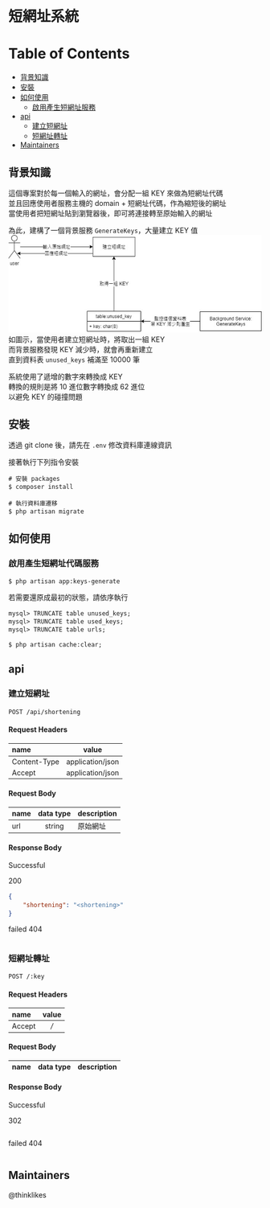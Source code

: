 # 短網址系統

# Table of Contents
- [背景知識](#背景知識)
- [安裝](#安裝)
- [如何使用](#如何使用)
    - [啟用產生短網址服務](#啟用產生短網址代碼服務)
- [api](#api)
  - [建立短網址](#建立短網址)
  - [短網址轉址](#短網址轉址)
- [Maintainers](#maintainers)

## 背景知識
這個專案對於每一個輸入的網址，會分配一組 KEY 來做為短網址代碼  
並且回應使用者服務主機的 domain + 短網址代碼，作為縮短後的網址  
當使用者把短網址貼到瀏覽器後，即可將連接轉至原始輸入的網址

為此，建構了一個背景服務 `GenerateKeys`，大量建立 KEY 值  
![standard-readme compliant](service.jpg)  
如圖示，當使用者建立短網址時，將取出一組 KEY  
而背景服務發現 KEY 減少時，就會再重新建立  
直到資料表 `unused_keys` 補滿至 10000 筆  

系統使用了遞增的數字來轉換成 KEY  
轉換的規則是將 10 進位數字轉換成 62 進位  
以避免 KEY 的碰撞問題

## 安裝
透過 git clone 後，請先在 `.env` 修改資料庫連線資訊

接著執行下列指令安裝  
```shell
# 安裝 packages
$ composer install

# 執行資料庫遷移
$ php artisan migrate
```

## 如何使用

### 啟用產生短網址代碼服務 
```shell
$ php artisan app:keys-generate
```

若需要還原成最初的狀態，請依序執行  
```mysql
mysql> TRUNCATE table unused_keys;
mysql> TRUNCATE table used_keys;
mysql> TRUNCATE table urls;
```
```shell
$ php artisan cache:clear;
```

## api

### 建立短網址

```
POST /api/shortening
```

#### Request Headers
| name         |      value       |
|:-------------|:----------------:|
| Content-Type | application/json |
| Accept       | application/json |


#### Request Body
| name | data type | description |
|:-----|:---------:|:------------|
| url  | string    |原始網址       |

#### Response Body
Successful

200
```json
{
    "shortening": "<shortening>"
}
```

failed
404
```json

```

### 短網址轉址

```
POST /:key
```

#### Request Headers
| name         |      value       |
|:-------------|:----------------:|
| Accept       |              */* |


#### Request Body
| name | data type | description |
|:-----|:---------:|:------------|

#### Response Body
Successful

302
```json

```

failed
404
```json

```

## Maintainers
@thinklikes
